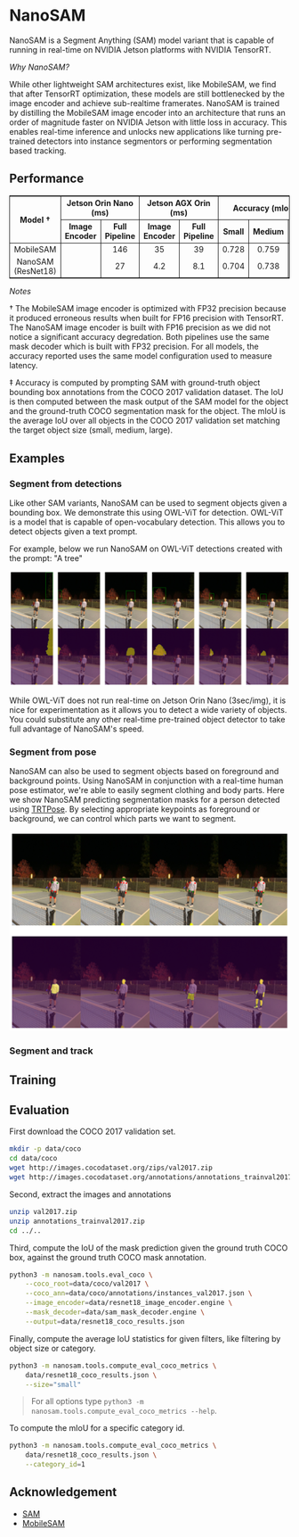 # NanoSAM

NanoSAM is a Segment Anything (SAM) model variant that is capable of running in real-time on NVIDIA Jetson platforms with NVIDIA TensorRT.  

*Why NanoSAM?*

While other lightweight SAM architectures exist, like MobileSAM, we find that after TensorRT optimization, these models are still bottlenecked by the image encoder and achieve sub-realtime framerates.  NanoSAM is trained by distilling the MobileSAM image
encoder into an architecture that runs an order of magnitude faster on NVIDIA Jetson with little
loss in accuracy. This enables real-time inference and unlocks new applications like turning pre-trained detectors into instance segmentors or performing segmentation based tracking.

## Performance

<table style="border-top: solid 1px; border-left: solid 1px; border-right: solid 1px; border-bottom: solid 1px">
    <thead>
        <tr>
            <th rowspan=2 style="text-align: center; border-right: solid 1px">Model †</th>
            <th colspan=2 style="text-align: center; border-right: solid 1px">Jetson Orin Nano (ms)</th>
            <th colspan=2 style="text-align: center; border-right: solid 1px">Jetson AGX Orin (ms)</th>
            <th colspan=3 style="text-align: center; border-right: solid 1px">Accuracy (mIoU) ‡</th>
            <th rowspan=2 style="text-align: center; border-right: solid 1px">Download</th>
        </tr>
        <tr>
            <th style="text-align: center; border-right: solid 1px">Image Encoder</th>
            <th style="text-align: center; border-right: solid 1px">Full Pipeline</th>
            <th style="text-align: center; border-right: solid 1px">Image Encoder</th>
            <th style="text-align: center; border-right: solid 1px">Full Pipeline</th>
            <th style="text-align: center; border-right: solid 1px">Small</th>
            <th style="text-align: center; border-right: solid 1px">Medium</th>
            <th style="text-align: center; border-right: solid 1px">Large</th>
        </tr>
    </thead>
    <tbody>
        <tr>
            <td style="text-align: center; border-right: solid 1px">MobileSAM</td>
            <td style="text-align: center; border-right: solid 1px"></td>
            <td style="text-align: center; border-right: solid 1px">146</td>
            <td style="text-align: center; border-right: solid 1px">35</td>
            <td style="text-align: center; border-right: solid 1px">39</td>
            <td style="text-align: center; border-right: solid 1px">0.728</td>
            <td style="text-align: center; border-right: solid 1px">0.759</td>
            <td style="text-align: center; border-right: solid 1px">0.804</td>
            <td style="text-align: center; border-right: solid 1px"><a href="#">ONNX</a></td>
        </tr>
        <tr>
            <td style="text-align: center; border-right: solid 1px">NanoSAM (ResNet18)</td>
            <td style="text-align: center; border-right: solid 1px"></td>
            <td style="text-align: center; border-right: solid 1px">27</td>
            <td style="text-align: center; border-right: solid 1px">4.2</td>
            <td style="text-align: center; border-right: solid 1px">8.1</td>
            <td style="text-align: center; border-right: solid 1px">0.704</td>
            <td style="text-align: center; border-right: solid 1px">0.738</td>
            <td style="text-align: center; border-right: solid 1px">0.796</td>
            <td style="text-align: center; border-right: solid 1px"><a href="#">ONNX</a></td>
        </tr>
    </tbody>
</table>

*Notes*

† The MobileSAM image encoder is optimized with FP32 precision because it produced erroneous results when built for FP16 precision with TensorRT.  The NanoSAM image encoder
is built with FP16 precision as we did not notice a significant accuracy degredation.  Both pipelines use the same mask decoder which is built with FP32 precision.  For all models, the accuracy reported uses the same model configuration used to measure latency.

‡ Accuracy is computed by prompting SAM with ground-truth object bounding box annotations from the COCO 2017 validation dataset.  The IoU is then computed between the mask output of the SAM model for the object and the ground-truth COCO segmentation mask for the object.  The mIoU is the average IoU over all objects in the COCO 2017 validation set matching the target object size (small, medium, large).  

## Examples

### Segment from detections

Like other SAM variants, NanoSAM can be used to segment objects given a bounding
box.  We demonstrate this using OWL-ViT for detection.  OWL-ViT is a model
that is capable of open-vocabulary detection.  This allows you to detect objects
given a text prompt.  

For example, below we run NanoSAM on OWL-ViT detections created with the prompt: "A tree" 

<img src="assets/owl_out.png"/>


While OWL-ViT does not run real-time on Jetson Orin Nano (3sec/img), it is nice for experimentation
as it allows you to detect a wide variety of objects.  You could substitute any
other real-time pre-trained object detector to take full advantage of NanoSAM's 
speed.

### Segment from pose

NanoSAM can also be used to segment objects based on foreground and background
points.  Using NanoSAM in conjunction with a real-time human pose estimator,
we're able to easily segment clothing and body parts.  Here we show NanoSAM
predicting segmentation masks for a person detected using [TRTPose](https://github.com/NVIDIA-AI-IOT/trt_pose).
By selecting appropriate keypoints as foreground or background, we can control
which parts we want to segment.

<img src="assets/pose_out.png"/>

### Segment and track

## Training


## Evaluation

First download the COCO 2017 validation set.

```bash
mkdir -p data/coco
cd data/coco
wget http://images.cocodataset.org/zips/val2017.zip
wget http://images.cocodataset.org/annotations/annotations_trainval2017.zip
```

Second, extract the images and annotations

```bash
unzip val2017.zip
unzip annotations_trainval2017.zip
cd ../..
```

Third, compute the IoU of the mask prediction given the ground truth COCO box,
against the ground truth COCO mask annotation.

```bash
python3 -m nanosam.tools.eval_coco \
    --coco_root=data/coco/val2017 \
    --coco_ann=data/coco/annotations/instances_val2017.json \
    --image_encoder=data/resnet18_image_encoder.engine \
    --mask_decoder=data/sam_mask_decoder.engine \
    --output=data/resnet18_coco_results.json
```

Finally, compute the average IoU statistics for given filters, like filtering
by object size or category.

```bash
python3 -m nanosam.tools.compute_eval_coco_metrics \
    data/resnet18_coco_results.json \
    --size="small"
```

> For all options type ``python3 -m nanosam.tools.compute_eval_coco_metrics --help``.

To compute the mIoU for a specific category id.

```bash
python3 -m nanosam.tools.compute_eval_coco_metrics \
    data/resnet18_coco_results.json \
    --category_id=1
```


## Acknowledgement

- [SAM](#)
- [MobileSAM](#) 